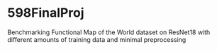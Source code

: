 # 598FinalProj

Benchmarking Functional Map of the World dataset on ResNet18 with different amounts of training data and minimal preprocessing
